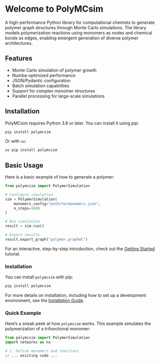 # Welcome to PolyMCsim

A high-performance Python library for computational chemists to generate polymer graph structures through Monte Carlo simulations. The library models polymerization reactions using monomers as nodes and chemical bonds as edges, enabling emergent generation of diverse polymer architectures.

## Features

- Monte Carlo simulation of polymer growth
- Numba-optimized performance
- JSON/Pydantic configuration
- Batch simulation capabilities
- Support for complex monomer structures
- Parallel processing for large-scale simulations

## Installation

PolyMCsim requires Python 3.8 or later. You can install it using pip:

```bash
pip install polymcsim
```

Or with `uv`:

```bash
uv pip install polymcsim
```

## Basic Usage

Here is a basic example of how to generate a polymer:

```python
from polymcsim import PolymerSimulation

# Configure simulation
sim = PolymerSimulation(
    monomers_config="path/to/monomers.json",
    n_steps=1000
)

# Run simulation
result = sim.run()

# Export results
result.export_graph("polymer.graphml")
```

For an interactive, step-by-step introduction, check out the [Getting Started](./tutorials/getting_started.md) tutorial.

### Installation

You can install `polymcsim` with pip:

```bash
pip install polymcsim
```

For more details on installation, including how to set up a development environment, see the [Installation Guide](./how-to/installation.md).

### Quick Example

Here’s a sneak peek at how `polymcsim` works. This example simulates the polymerization of a trifunctional monomer:

```python
from polymcsim import PolymerSimulation
import networkx as nx

# 1. Define monomers and reactions
// ... existing code ...
